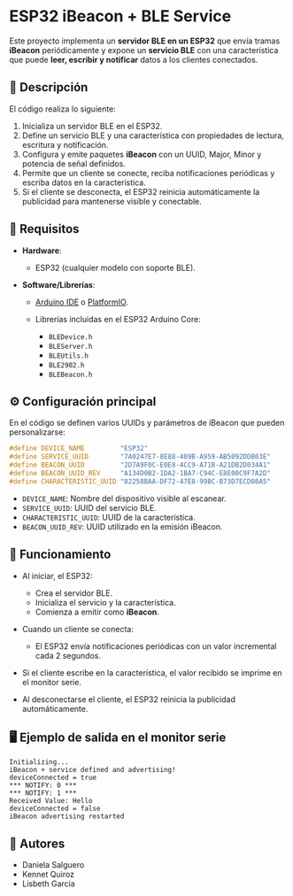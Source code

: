 # ESP32 iBeacon + BLE Service

Este proyecto implementa un **servidor BLE en un ESP32** que envía tramas **iBeacon** periódicamente y expone un **servicio BLE** con una característica que puede **leer, escribir y notificar** datos a los clientes conectados.

## 📌 Descripción

El código realiza lo siguiente:

1. Inicializa un servidor BLE en el ESP32.
2. Define un servicio BLE y una característica con propiedades de lectura, escritura y notificación.
3. Configura y emite paquetes **iBeacon** con un UUID, Major, Minor y potencia de señal definidos.
4. Permite que un cliente se conecte, reciba notificaciones periódicas y escriba datos en la característica.
5. Si el cliente se desconecta, el ESP32 reinicia automáticamente la publicidad para mantenerse visible y conectable.

## 🚀 Requisitos

* **Hardware**:

  * ESP32 (cualquier modelo con soporte BLE).
* **Software/Librerías**:

  * [Arduino IDE](https://www.arduino.cc/en/software) o [PlatformIO](https://platformio.org/).
  * Librerías incluidas en el ESP32 Arduino Core:

    * `BLEDevice.h`
    * `BLEServer.h`
    * `BLEUtils.h`
    * `BLE2902.h`
    * `BLEBeacon.h`

## ⚙️ Configuración principal

En el código se definen varios UUIDs y parámetros de iBeacon que pueden personalizarse:

```cpp
#define DEVICE_NAME         "ESP32"
#define SERVICE_UUID        "7A0247E7-8E88-409B-A959-AB5092DDB03E"
#define BEACON_UUID         "2D7A9F0C-E0E8-4CC9-A71B-A21DB2D034A1"
#define BEACON_UUID_REV     "A134D0B2-1DA2-1BA7-C94C-E8E00C9F7A2D"
#define CHARACTERISTIC_UUID "82258BAA-DF72-47E8-99BC-B73D7ECD08A5"
```

* `DEVICE_NAME`: Nombre del dispositivo visible al escanear.
* `SERVICE_UUID`: UUID del servicio BLE.
* `CHARACTERISTIC_UUID`: UUID de la característica.
* `BEACON_UUID_REV`: UUID utilizado en la emisión iBeacon.

## 📡 Funcionamiento

* Al iniciar, el ESP32:

  * Crea el servidor BLE.
  * Inicializa el servicio y la característica.
  * Comienza a emitir como **iBeacon**.
* Cuando un cliente se conecta:

  * El ESP32 envía notificaciones periódicas con un valor incremental cada 2 segundos.
* Si el cliente escribe en la característica, el valor recibido se imprime en el monitor serie.
* Al desconectarse el cliente, el ESP32 reinicia la publicidad automáticamente.

## 🖥️ Ejemplo de salida en el monitor serie

```
Initializing...
iBeacon + service defined and advertising!
deviceConnected = true
*** NOTIFY: 0 ***
*** NOTIFY: 1 ***
Received Value: Hello
deviceConnected = false
iBeacon advertising restarted
```

## 👥 Autores

* Daniela Salguero
* Kennet Quiroz
* Lisbeth Garcia

